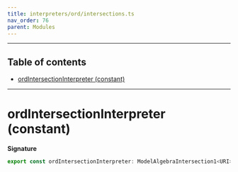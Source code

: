 ```yaml
---
title: interpreters/ord/intersections.ts
nav_order: 76
parent: Modules
---
```


---

<h2 class="text-delta">Table of contents</h2>

- [ordIntersectionInterpreter (constant)](#ordintersectioninterpreter-constant)

---

# ordIntersectionInterpreter (constant)

**Signature**

```ts
export const ordIntersectionInterpreter: ModelAlgebraIntersection1<URI> = ...
```
